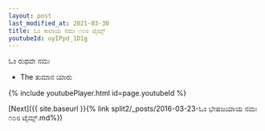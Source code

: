 ```yaml
---
layout: post
last_modified_at: 2021-03-30
title: ಓಂ ಕಾಲಾಯ ನಮಃ ೧೦೮ ಟೈಮ್ಸ್
youtubeId: uyIPpd_1D1g
---
```

 
 
 ಓಂ ರುಥವೇ ನಮಃ  
 
 -  The ತುಮಾನ ಯಾರು 
 
  
 
  
 
 
 
 
 
 


{% include youtubePlayer.html id=page.youtubeId %}
 
[Next]({{ site.baseurl }}{% link  split2/_posts/2016-03-23-ಓಂ ಭೇಷಜಯಾಯ ನಮಃ ೧೦೮ ಟೈಮ್ಸ್.md%})
 
